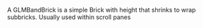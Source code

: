 A GLMBandBrick is a simple Brick with height that shrinks to wrap subbricks.Usually used within scroll panes